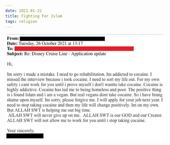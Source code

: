 ```yaml
---
date: 2021-01-22
title: Fighting For Islam
tags: religion
---
```


![islamcoke.jpeg](https://raw.githubusercontent.com/muneer78/muneer78.github.io/master/images/islamcoke.jpeg)
